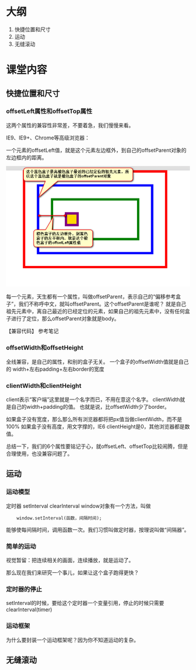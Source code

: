 


# 大纲 #

1. 快捷位置和尺寸
2. 运动
3. 无缝滚动


# 课堂内容 #

## 快捷位置和尺寸 ##

### offsetLeft属性和offsetTop属性 ###

这两个属性的兼容性非常差，不要着急，我们慢慢来看。

IE9、IE9+、Chrome等高级浏览器：

一个元素的offsetLeft值，就是这个元素左边框外，到自己的offsetParent对象的左边框内的距离。


![](o1.png)


每一个元素，天生都有一个属性，叫做offsetParent，表示自己的“偏移参考盒子”，我们不称呼中文，就叫offsetParent。这个offsetParent是谁呢？
就是自己祖先元素中，离自己最近的已经定位的元素，如果自己的祖先元素中，没有任何盒子进行了定位，那么offsetParent对象就是body。


【兼容代码】 参考笔记


### offsetWidth和offsetHeight ###

全线兼容，是自己的属性，和别的盒子无关。
一个盒子的offsetWidth值就是自己的 width+左右padding+左右border的宽度


### clientWidth和clientHeight ###
client表示“客户端”这里就是一个名字而已，不用在意这个名字。
clientWidth就是自己的width+padding的值。 也就是说，比offsetWidth少了border。

如果盒子没有宽度，那么那么所有浏览器都将把px值当做clientWidth，而不是100%
如果盒子没有高度，用文字撑的，IE6 clientHeight是0，其他浏览器都是数值。

总结一下，我们的6个属性要铭记于心，就offsetLeft、offsetTop比较闹腾，但是合理使用，也没兼容问题了。
 



## 运动 ##

### 运动模型 ###

定时器
setInterval  clearInterval
window对象有一个方法，叫做
```
	window.setInterval(函数，间隔时间);
```

能够使每间隔时间，调用函数一次。我们习惯叫做定时器，按理说叫做“间隔器”。


### 简单的运动 ###
视觉暂留：把连续相关的画面，连续播放，就是运动了。


那么现在我们来研究一个事儿，如果让这个盒子跑得更快？


### 定时器的停止 ###

setInterval的时候，要给这个定时器一个变量引用，停止的时候只需要clearInterval(timer)


### 运动框架 ###


为什么要封装一个运动框架呢？因为你不知道运动的复杂。


## 无缝滚动 ##


